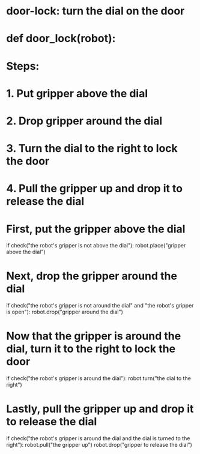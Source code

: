 # door-lock: turn the dial on the door
# def door_lock(robot):

# Steps:
# 1. Put gripper above the dial
# 2. Drop gripper around the dial
# 3. Turn the dial to the right to lock the door
# 4. Pull the gripper up and drop it to release the dial

# First, put the gripper above the dial
if check("the robot's gripper is not above the dial"):
    robot.place("gripper above the dial")

# Next, drop the gripper around the dial
if check("the robot's gripper is not around the dial" and "the robot's gripper is open"):
    robot.drop("gripper around the dial")

# Now that the gripper is around the dial, turn it to the right to lock the door
if check("the robot's gripper is around the dial"):
    robot.turn("the dial to the right")

# Lastly, pull the gripper up and drop it to release the dial
if check("the robot's gripper is around the dial and the dial is turned to the right"):
    robot.pull("the gripper up")
    robot.drop("gripper to release the dial")